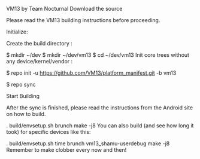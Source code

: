 VM13 by Team Nocturnal
Download the source

Please read the VM13 building instructions before proceeding.

Initialize:

Create the build directory :

$ mkdir ~/dev
$ mkdir ~/dev/vm13
$ cd ~/dev/vm13
Init core trees without any device/kernel/vendor :

$ repo init -u https://github.com/VM13/platform_manifest.git -b vm13

$ repo sync

Start Building

After the sync is finished, please read the instructions from the Android site on how to build.

. build/envsetup.sh
brunch
make -j8
You can also build (and see how long it took) for specific devices like this:

. build/envsetup.sh
time brunch vm13_shamu-userdebug
make -j8
Remember to make clobber every now and then!
